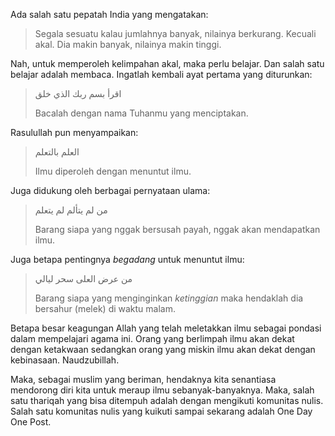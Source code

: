 Ada salah satu pepatah India yang mengatakan:

> Segala sesuatu kalau jumlahnya banyak, nilainya berkurang. Kecuali akal. Dia makin banyak, nilainya makin tinggi.

Nah, untuk memperoleh kelimpahan akal, maka perlu belajar. Dan salah satu belajar adalah membaca. Ingatlah kembali ayat pertama yang diturunkan:

> اقرأ بسم ربك الذي خلق
>
> Bacalah dengan nama Tuhanmu yang menciptakan.

Rasulullah pun menyampaikan:

> العلم بالتعلم
>
> Ilmu diperoleh dengan menuntut ilmu.

Juga didukung oleh berbagai pernyataan ulama:

> من لم يتألم لم يتعلم
>
> Barang siapa yang nggak bersusah payah, nggak akan mendapatkan ilmu.

Juga betapa pentingnya _begadang_ untuk menuntut ilmu:

> من عرض العلى سحر ليالي
>
> Barang siapa yang menginginkan _ketinggian_ maka hendaklah dia bersahur (melek) di waktu malam.

Betapa besar keagungan Allah yang telah meletakkan ilmu sebagai pondasi dalam mempelajari agama ini. Orang yang berlimpah ilmu akan dekat dengan ketakwaan sedangkan orang yang miskin ilmu akan dekat dengan kebinasaan. Naudzubillah.

Maka, sebagai muslim yang beriman, hendaknya kita senantiasa mendorong diri kita untuk meraup ilmu sebanyak-banyaknya. Maka, salah satu thariqah yang bisa ditempuh adalah dengan mengikuti komunitas nulis. Salah satu komunitas nulis yang kuikuti sampai sekarang adalah One Day One Post.